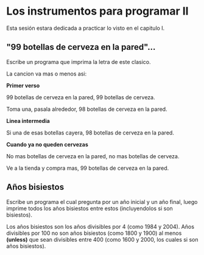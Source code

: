 Los instrumentos para programar II
===

Esta sesión estara dedicada a practicar lo visto en el capitulo I.


"99 botellas de cerveza en la pared"... 
---


Escribe un programa que imprima la letra de este clasico. 


La cancion va mas o menos asi:

**Primer verso**

99 botellas de cerveza en la pared, 99 botellas de cerveza.

Toma una, pasala alrededor, 98 botellas de cerveza en la pared.

**Linea intermedia**

Si una de esas botellas cayera, 98 botellas de cerveza en la pared.

**Cuando ya no queden cervezas**

No mas botellas de cerveza en la pared, no mas botellas de cerveza.

Ve a la tienda y compra mas, 99 botellas de cerveza en la pared.


Años bisiestos
---

Escribe un programa el cual pregunta por un año inicial y un año final, luego imprime todos los años bisiestos entre estos (incluyendolos si son bisiestos). 

Los años bisiestos son los años divisibles por 4 (como 1984 y 2004). Años divisibles por 100 no son años bisiestos (como 1800 y 1900) al menos **(unless)** que sean divisibles entre 400 (como 1600 y 2000, los cuales si son años bisiestos).





